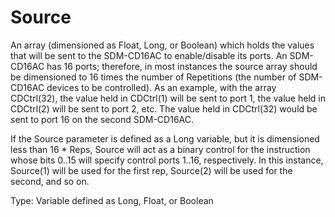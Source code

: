 # Source

An array (dimensioned as Float, Long, or Boolean) which holds the values that will be sent to the SDM-CD16AC to enable/disable its ports. An SDM-CD16AC has 16 ports; therefore, in most instances the source array should be dimensioned to 16 times the number of Repetitions (the number of SDM-CD16AC devices to be controlled). As an example, with the array CDCtrl(32), the value held in CDCtrl(1) will be sent to port 1, the value held in CDCtrl(2) will be sent to port 2, etc. The value held in CDCtrl(32) would be sent to port 16 on the second SDM-CD16AC.

If the Source parameter is defined as a Long variable, but it is dimensioned less than 16 \* Reps, Source will act as a binary control for the instruction whose bits 0..15 will specify control ports 1..16, respectively. In this instance, Source(1) will be used for the first rep, Source(2) will be used for the second, and so on.

Type: Variable defined as Long, Float, or Boolean

